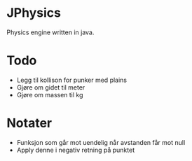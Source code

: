 # JPhysics
Physics engine written in java.

# Todo
- Legg til kollison for punker med plains
- Gjøre om gidet til meter
- Gjøre om massen til kg

# Notater 
- Funksjon som går mot uendelig når avstanden får mot null
- Apply denne i negativ retning på punktet
